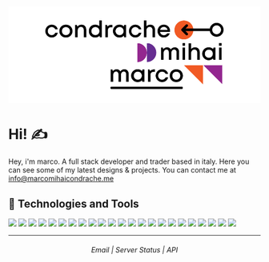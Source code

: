 ![](https://raw.githubusercontent.com/MarcoMihaiCondrache/MarcoMihaiCondrache/main/logo-light.png)

# Hi! ✍

Hey, i'm marco. A full stack developer and trader based in italy. Here you can see some of my latest designs & projects. You can contact me at info@marcomihaicondrache.me

## 🔧 Technologies and Tools

![](https://img.shields.io/badge/OS-Windows-informational?style=flat&logo=Windows&logoColor=white&color=ea421c)
![](https://img.shields.io/badge/OS-Linux-informational?style=flat&logo=Linux&logoColor=white&color=ea421c)
![](https://img.shields.io/badge/OS-MacOS-informational?style=flat&logo=MacOS&logoColor=white&color=ea421c)
![](https://img.shields.io/badge/IDE-IntelliJ-informational?style=flat&logo=IntelliJ-IDEA&logoColor=white&color=ea421c)
![](https://img.shields.io/badge/IDE-WebStorm-informational?style=flat&logo=WebStorm&logoColor=white&color=ea421c)
![](https://img.shields.io/badge/IDE-CLion-informational?style=flat&logo=CLion&logoColor=white&color=ea421c)
![](https://img.shields.io/badge/IDE-PyCharm-informational?style=flat&logo=PyCharm&logoColor=white&color=ea421c)
![](https://img.shields.io/badge/Code-Javascript-informational?style=flat&logo=Javascript&logoColor=white&color=ea421c)
![](https://img.shields.io/badge/Code-Dart-informational?style=flat&logo=Dart&logoColor=white&color=ea421c)
![](https://img.shields.io/badge/Code-Python-informational?style=flat&logo=Python&logoColor=white&color=ea421c)
![](https://img.shields.io/badge/Code-C-informational?style=flat&logo=C&logoColor=white&color=ea421c)
![](https://img.shields.io/badge/Code-Java-informational?style=flat&logo=Java&logoColor=white&color=ea421c)
![](https://img.shields.io/badge/Code-PHP-informational?style=flat&logo=PHP&logoColor=white&color=ea421c)
![](https://img.shields.io/badge/Framework-Flutter-informational?style=flat&logo=Flutter&logoColor=white&color=ea421c)
![](https://img.shields.io/badge/Framework-VueJS-informational?style=flat&logo=Vue&logoColor=white&color=ea421c)
![](https://img.shields.io/badge/Framework-Bootstrap-informational?style=flat&logo=Bootstrap&logoColor=white&color=ea421c)
![](https://img.shields.io/badge/Framework-Bulma-informational?style=flat&logo=Bulma&logoColor=white&color=ea421c)
![](https://img.shields.io/badge/Style-CSS3-informational?style=flat&logo=Css&logoColor=white&color=ea421c)
![](https://img.shields.io/badge/Style-SCSS-informational?style=flat&logo=Scss&logoColor=white&color=ea421c)
![](https://img.shields.io/badge/Style-SASS-informational?style=flat&logo=Sass&logoColor=white&color=ea421c)
![](https://img.shields.io/badge/Tools-NodeJS-informational?style=flat&logo=NodeJS&logoColor=white&color=ea421c)
![](https://img.shields.io/badge/Tools-Docker-informational?style=flat&logo=Docker&logoColor=white&color=ea421c)
![](https://img.shields.io/badge/Shell-Bash-informational?style=flat&logo=Bash&logoColor=white&color=ea421c)

<hr>

<h6 align="center">
Email | Server Status | API
</h6>
